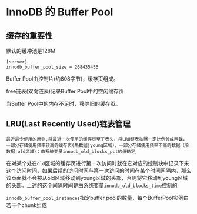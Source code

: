 # InnoDB 的 Buffer Pool

## 缓存的重要性

默认的缓冲池是128M

```
[server]
innodb_buffer_pool_size = 268435456
```

Buffer Pool由控制片(约808字节)，缓存页组成。

free链表(双向链表)记录Buffer Pool中的空闲缓存页

当Buffer Pool中的内存不足时，移除旧的缓存页。

## LRU(Last Recently Used)链表管理

`最近最少使用的原则,将最近一次使用的缓存页至于表头，将LRU链表按照一定比例分成两截，一部分存储使用频率较高的缓存页(热数据|young区域)，一部分存储使用频率不高的数据（冷数据|old区域）；由系统变量innodb_old_blocks_pct的值确定`,

在对某个处在`old`区域的缓存页进行第一次访问时就在它对应的控制块中记录下来这个访问时间，如果后续的访问时间与第一次访问的时间在某个时间间隔内，那么该页面就不会被从old区域移动到young区域的头部，否则将它移动到young区域的头部。上述的这个间隔时间是由系统变量`innodb_old_blocks_time`控制的

`innodb_buffer_pool_instances`指定buffer pool的数量，每个BufferPool实例由若干个chunk组成